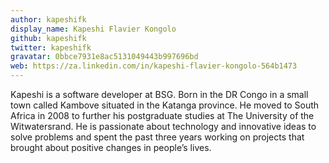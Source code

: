 ```yaml
---
author: kapeshifk
display_name: Kapeshi Flavier Kongolo
github: kapeshifk
twitter: kapeshifk
gravatar: 0bbce7931e8ac5131049443b997696bd
web: https://za.linkedin.com/in/kapeshi-flavier-kongolo-564b1473
---
```


Kapeshi is a software developer at BSG. Born in the DR Congo in a small town called Kambove situated in the Katanga province. He moved to South Africa in 2008 to further his postgraduate studies at The University of the Witwatersrand. He is passionate about technology and innovative ideas to solve problems and spent the past three years working on projects that brought about positive changes in people’s lives.